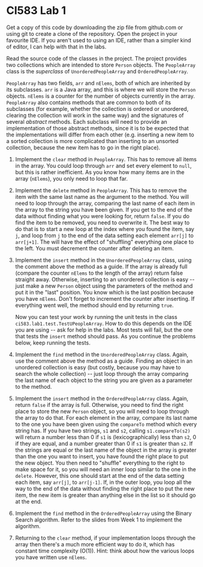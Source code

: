 # CI583 Lab 1

Get a copy of this code by downloading the zip file from github.com or using git to create a clone of the
repository. Open the project in your favourite IDE. If you aren't used to using an IDE, rather than a simpler
kind of editor, I can help with that in the labs.

Read the source code of the classes in the project. The project provides two collections which
are intended to store `Person` objects. The `PeopleArray` class is the *superclass* of `UnorderedPeopleArray`
and `OrderedPeopleArray`.

`PeopleArray` has two fields, `arr` and `nElems`, both of which are inherited
by its subclasses. `arr` is a Java array, and this is
where we will store the `Person` objects. `nElems` is a counter for the number of
objects currently in the array. `PeopleArray` also contains methods that are common
to both of its subclasses (for example, whether the collection is ordered or unordered, clearing
the collection will work in the same way) and the signatures of several *abstract* 
methods. Each subclass will need to provide an implementation of those abstract methods, since
it is to be expected that the implementations will differ from each other (e.g. inserting a
new item to a sorted collection is more complicated than inserting to an unsorted
collection, because the new item has to go in the right place).

1. Implement the `clear` method in `PeopleArray`. This has to remove all items in
the array. You could loop through `arr` and set every element to `null`, but this
is rather inefficient. As you know how many items are in the array (`nElems`), you
only need to loop that far.

2. Implement the `delete` method in `PeopleArray`. This has to remove the item 
 with the same last name as the argument to the method. You will need to loop 
 through the array, comparing the last name of each item in the array to the 
 string you have been given. If you get to the end of the data without finding what
 you were looking for, return `false`. If you do find the item to be removed, you
 need to overwrite it. The best way to do that is to start a new loop at the index
 where you found the item, say `j`, and loop from `j` to the end of the data setting
 each element `arr[j]` to `arr[j+1]`. The will have the effect of "shuffling" everything
 one place to the left. You must decrement the counter after deleting an item.
 
 3. Implement the `insert` method in the `UnorderedPeopleArray` class,
    using the comment above the method as a guide. If the array is already full
    (compare the counter `nElems` to the length of the array) return false straight away.
    Otherwise, inserting to an unordered collection is easy -- just make a 
    new `Person` object using the parameters
    of the method and put it in the "last" position. You know which is the last
    position because you have `nElems`. Don't forget to increment
    the counter after inserting. If everything went well, the method should
    end by returning `true`.  
    
    Now you can test your work by running the unit tests in the class 
    `ci583.lab1.test.TestUPeopleArray`. How to do this depends on the IDE you
    are using -- ask for help in the labs. Most tests will fail, but the one that
    tests the `insert` method should pass. As you continue the problems below, 
    keep running the tests.
    
   4. Implement the `find` method in the `UnorderedPeopleArray` class. Again,
      use the comment above the method as a guide. Finding an object in an unordered
      collection is easy (but costly, because you may have to search the whole 
      collection) -- just loop through the array comparing the last name of each object 
      to the string you are given as a parameter to the method.   
      
   5. Implement the `insert` method in the `OrderedPeopleArray`
      class. Again, return `false` if the array is full. Otherwise, 
      you need to find the right place to store the new `Person`
      object, so you will need to loop through the array to do that. For each 
      element
      in the array, compare its last name to the one you have been given using
      the `compareTo` method which every string has. If you have two strings, `s1`
      and `s2`, calling `s1.compareTo(s2)` will return a number less than 0 if
      `s1` is (lexicographically) less than `s2`, 0 if they are equal, and a number
      greater than 0 if `s1` is greater than `s2`. If the strings are equal or
      the last name of the object in the array is greater than the one you
      want to insert, you have found the right place to put the new object.
      You then need to "shuffle" everything to the right to
      make space for it, so you will need an inner loop similar to the one in the 
      `delete`. However, this one should start at the end of the data setting each
      item, say `arr[j]`, to `arr[j-1]`. If, in the outer loop, you loop all the way
      to the end of the data without finding the right place to put the new item,
      the new item is greater than anything else in the list so it should go at the
      end.
   
   6. Implement the `find` method in the `OrderedPeopleArray` using the Binary Search
   algorithm. Refer to the slides from Week 1 to implement the algorithm.
   
   7. Returning to the `clear` method, if your implementation loops through the array then there's a
   much more efficient way to do it, which has constant time complexity (O(1)). Hint: think about
   how the various loops you have written use `nElems`.
 